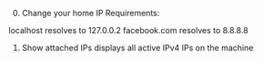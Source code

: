 0. Change your home IP
Requirements:

localhost resolves to 127.0.0.2
facebook.com resolves to 8.8.8.8

1. Show attached IPs
displays all active IPv4 IPs on the machine